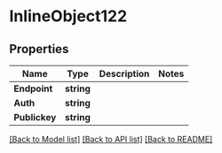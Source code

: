 # InlineObject122

## Properties

Name | Type | Description | Notes
------------ | ------------- | ------------- | -------------
**Endpoint** | **string** |  | 
**Auth** | **string** |  | 
**Publickey** | **string** |  | 

[[Back to Model list]](../README.md#documentation-for-models) [[Back to API list]](../README.md#documentation-for-api-endpoints) [[Back to README]](../README.md)


